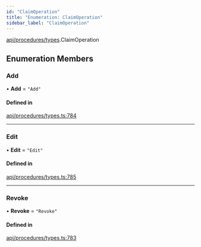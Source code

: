 ```yaml
---
id: "ClaimOperation"
title: "Enumeration: ClaimOperation"
sidebar_label: "ClaimOperation"
---
```


[api/procedures/types](../../../../../modules/API/Procedures/Types/Types.md).ClaimOperation

## Enumeration Members

### Add

• **Add** = ``"Add"``

#### Defined in

[api/procedures/types.ts:784](https://github.com/PolymeshAssociation/polymesh-sdk/blob/fbf6882d0/src/api/procedures/types.ts#L784)

___

### Edit

• **Edit** = ``"Edit"``

#### Defined in

[api/procedures/types.ts:785](https://github.com/PolymeshAssociation/polymesh-sdk/blob/fbf6882d0/src/api/procedures/types.ts#L785)

___

### Revoke

• **Revoke** = ``"Revoke"``

#### Defined in

[api/procedures/types.ts:783](https://github.com/PolymeshAssociation/polymesh-sdk/blob/fbf6882d0/src/api/procedures/types.ts#L783)
